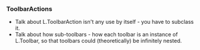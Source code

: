 ### 

### ToolbarActions
* Talk about L.ToolbarAction isn't any use by itself - you have to subclass it.
* Talk about how sub-toolbars - how each toolbar is an instance of L.Toolbar, so that toolbars could (theoretically) be infinitely nested.